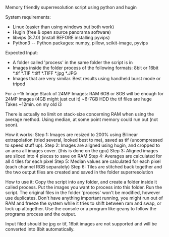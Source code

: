 Memory friendly superresolution script using python and hugin

System requirements:
- Linux (easier than using windows but both work)
- Hugin (free & open source panorama software)
- libvips (8.7.0) (install BEFORE installing pyvips)
- Python3
-- Python packages: numpy, pillow, scikit-image, pyvips

Expected Input:
- A folder called 'process' in the same folder the script is in
- Images inside the folder process of the following formats:
8bit or 16bit *.tif *.TIF *.tiff *.TIFF *.jpg *.JPG
- Images that are very similar. Best results using handheld burst mode or tripod

For a ~15 Image Stack of 24MP Images:
RAM 6GB or 8GB will be enough for 24MP images (4GB might just cut it)
~6-7GB HDD the tif files are huge
Takes ~12min. on my old i3

There is actually no limit on stack-size concerning RAM when using the average method. Using median, at some point memory could run out (not soon).

How it works:
Step 1: Images are resized to 200% using Bilinear extrapolation (tried several, looked best to me), saved as tif (uncompressed to speed stuff up).
Step 2: Images are aligned using hugin, and cropped to an area all images cover. (this is done on the gpu)
Step 3: Aligned images are sliced into 4 pieces to save on RAM
Step 4: Averages are calculated for all 4 tiles for each pixel
Step 5: Median values are calculated for each pixel (each channel RGB separately)
Step 6: Tiles are stitched back together and the two output files are created and saved in the folder superresolution


How to use it:
Copy the script into any folder, and create a folder inside it called process. Put the images you want to process into this folder. Run the script.
The original files in the folder 'process' won't be modified, however use duplicates.
Don't have anything important running, you might run out of RAM and freeze the system while it tries to shift between ram and swap, or lock up altogether.
Use the console or a program like geany to follow the programs process and the output.

Input filed should be jpg or tif, 16bit images are not supported and will be converted into 8bit automatically.
